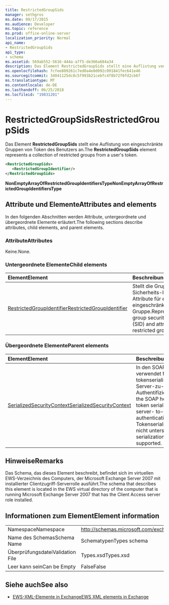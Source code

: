 ```yaml
---
title: RestrictedGroupSids
manager: sethgros
ms.date: 09/17/2015
ms.audience: Developer
ms.topic: reference
ms.prod: office-online-server
localization_priority: Normal
api_name:
- RestrictedGroupSids
api_type:
- schema
ms.assetid: 569ab552-5616-444a-a7f5-de366a684a34
description: Das Element RestrictedGroupSids stellt eine Auflistung von eingeschränkte Gruppen von Token des Benutzers an.
ms.openlocfilehash: fcfee809261c7ed0a4e0d092c091841fec641e46
ms.sourcegitcommit: 34041125dc8c5f993b21cebfc4f8b72f0fd2cb6f
ms.translationtype: MT
ms.contentlocale: de-DE
ms.lasthandoff: 06/25/2018
ms.locfileid: "19831201"
---
```

# <a name="restrictedgroupsids"></a><span data-ttu-id="864bf-103">RestrictedGroupSids</span><span class="sxs-lookup"><span data-stu-id="864bf-103">RestrictedGroupSids</span></span>

<span data-ttu-id="864bf-104">Das Element **RestrictedGroupSids** stellt eine Auflistung von eingeschränkte Gruppen von Token des Benutzers an.</span><span class="sxs-lookup"><span data-stu-id="864bf-104">The **RestrictedGroupSids** element represents a collection of restricted groups from a user's token.</span></span> 
  
```xml
<RestrictedGroupSids>
   <RestrictedGroupIdentifier/>
</RestrictedGroupSids>
```

 <span data-ttu-id="864bf-105">**NonEmptyArrayOfRestrictedGroupIdentifiersType**</span><span class="sxs-lookup"><span data-stu-id="864bf-105">**NonEmptyArrayOfRestrictedGroupIdentifiersType**</span></span>
## <a name="attributes-and-elements"></a><span data-ttu-id="864bf-106">Attribute und Elemente</span><span class="sxs-lookup"><span data-stu-id="864bf-106">Attributes and elements</span></span>

<span data-ttu-id="864bf-107">In den folgenden Abschnitten werden Attribute, untergeordnete und übergeordnete Elemente erläutert.</span><span class="sxs-lookup"><span data-stu-id="864bf-107">The following sections describe attributes, child elements, and parent elements.</span></span>
  
### <a name="attributes"></a><span data-ttu-id="864bf-108">Attribute</span><span class="sxs-lookup"><span data-stu-id="864bf-108">Attributes</span></span>

<span data-ttu-id="864bf-109">Keine.</span><span class="sxs-lookup"><span data-stu-id="864bf-109">None.</span></span>
  
### <a name="child-elements"></a><span data-ttu-id="864bf-110">Untergeordnete Elemente</span><span class="sxs-lookup"><span data-stu-id="864bf-110">Child elements</span></span>

|<span data-ttu-id="864bf-111">**Element**</span><span class="sxs-lookup"><span data-stu-id="864bf-111">**Element**</span></span>|<span data-ttu-id="864bf-112">**Beschreibung**</span><span class="sxs-lookup"><span data-stu-id="864bf-112">**Description**</span></span>|
|:-----|:-----|
|[<span data-ttu-id="864bf-113">RestrictedGroupIdentifier</span><span class="sxs-lookup"><span data-stu-id="864bf-113">RestrictedGroupIdentifier</span></span>](restrictedgroupidentifier.md) <br/> |<span data-ttu-id="864bf-114">Stellt die Gruppe Sicherheits-ID (SID) und Attribute für eine eingeschränkte Gruppe.</span><span class="sxs-lookup"><span data-stu-id="864bf-114">Represents the group security identifier (SID) and attributes for a restricted group.</span></span>  <br/> |
   
### <a name="parent-elements"></a><span data-ttu-id="864bf-115">Übergeordnete Elemente</span><span class="sxs-lookup"><span data-stu-id="864bf-115">Parent elements</span></span>

|<span data-ttu-id="864bf-116">**Element**</span><span class="sxs-lookup"><span data-stu-id="864bf-116">**Element**</span></span>|<span data-ttu-id="864bf-117">**Beschreibung**</span><span class="sxs-lookup"><span data-stu-id="864bf-117">**Description**</span></span>|
|:-----|:-----|
|[<span data-ttu-id="864bf-118">SerializedSecurityContext</span><span class="sxs-lookup"><span data-stu-id="864bf-118">SerializedSecurityContext</span></span>](serializedsecuritycontext.md) <br/> |<span data-ttu-id="864bf-119">In den SOAP-Header verwendet für tokenserialisierung für Server-zu-Server-Authentifizierung.</span><span class="sxs-lookup"><span data-stu-id="864bf-119">Used in the SOAP header for token serialization in server- to-server authentication.</span></span> <span data-ttu-id="864bf-120">Tokenserialisierung wird nicht unterstützt.</span><span class="sxs-lookup"><span data-stu-id="864bf-120">Token serialization is not supported.</span></span>  <br/> |
   
## <a name="remarks"></a><span data-ttu-id="864bf-121">Hinweise</span><span class="sxs-lookup"><span data-stu-id="864bf-121">Remarks</span></span>

<span data-ttu-id="864bf-122">Das Schema, das dieses Element beschreibt, befindet sich im virtuellen EWS-Verzeichnis des Computers, der Microsoft Exchange Server 2007 mit installierter Clientzugriff-Serverrolle ausführt.</span><span class="sxs-lookup"><span data-stu-id="864bf-122">The schema that describes this element is located in the EWS virtual directory of the computer that is running Microsoft Exchange Server 2007 that has the Client Access server role installed.</span></span>
  
## <a name="element-information"></a><span data-ttu-id="864bf-123">Informationen zum Element</span><span class="sxs-lookup"><span data-stu-id="864bf-123">Element information</span></span>

|||
|:-----|:-----|
|<span data-ttu-id="864bf-124">Namespace</span><span class="sxs-lookup"><span data-stu-id="864bf-124">Namespace</span></span>  <br/> |http://schemas.microsoft.com/exchange/services/2006/types  <br/> |
|<span data-ttu-id="864bf-125">Name des Schemas</span><span class="sxs-lookup"><span data-stu-id="864bf-125">Schema Name</span></span>  <br/> |<span data-ttu-id="864bf-126">Schematypen</span><span class="sxs-lookup"><span data-stu-id="864bf-126">Types schema</span></span>  <br/> |
|<span data-ttu-id="864bf-127">Überprüfungsdatei</span><span class="sxs-lookup"><span data-stu-id="864bf-127">Validation File</span></span>  <br/> |<span data-ttu-id="864bf-128">Types.xsd</span><span class="sxs-lookup"><span data-stu-id="864bf-128">Types.xsd</span></span>  <br/> |
|<span data-ttu-id="864bf-129">Leer kann sein</span><span class="sxs-lookup"><span data-stu-id="864bf-129">Can be Empty</span></span>  <br/> |<span data-ttu-id="864bf-130">False</span><span class="sxs-lookup"><span data-stu-id="864bf-130">False</span></span>  <br/> |
   
## <a name="see-also"></a><span data-ttu-id="864bf-131">Siehe auch</span><span class="sxs-lookup"><span data-stu-id="864bf-131">See also</span></span>



- [<span data-ttu-id="864bf-132">EWS-XML-Elemente in Exchange</span><span class="sxs-lookup"><span data-stu-id="864bf-132">EWS XML elements in Exchange</span></span>](ews-xml-elements-in-exchange.md)

